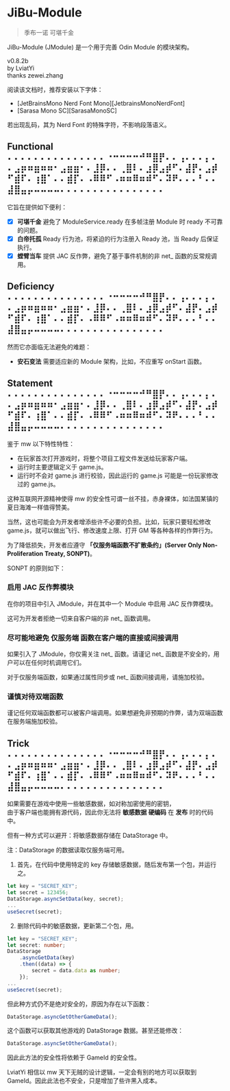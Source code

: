 # JiBu-Module

> 季布一诺 可堪千金

JiBu-Module (JModule) 是一个用于完善 Odin Module 的模块架构。

v0.8.2b  
by LviatYi  
thanks zewei.zhang

阅读该文档时，推荐安装以下字体：

- [JetBrainsMono Nerd Font Mono][JetbrainsMonoNerdFont]
- [Sarasa Mono SC][SarasaMonoSC]

若出现乱码，其为 Nerd Font 的特殊字符，不影响段落语义。

## Functional ⠄⠄⠄⠄⠄⠄⠄⠄⠄⠄⠄⠄⠄⠄⠄⠐⠒⠒⠒⠒⠚⠛⣿⡟⠄⠄⢠⠄⠄⠄⡄⠄⠄⣠⡶⠶⣶⠶⠶⠂⣠⣶⣶⠂⠄⣸⡿⠄⠄⢀⣿⠇⠄⣰⡿⣠⡾⠋⠄⣼⡟⠄⣠⡾⠋⣾⠏⠄⢰⣿⠁⠄⠄⣾⡏⠄⠠⠿⠿⠋⠠⠶⠶⠿⠶⠾⠋⠄⠽⠟⠄⠄⠄⠃⠄⠄⣼⣿⣤⡤⠤⠤⠤⠤⠄⠄⠄⠄⠄⠄⠄⠄⠄⠄⠄⠄⠄⠄⠄⠄

它旨在提供如下便利：

- [x] **可堪千金** 避免了 ModuleService.ready 在多帧注册 Module 时 ready 不可靠的问题。
- [x] **白帝托孤** Ready 行为池，将紧迫的行为注册入 Ready 池，当 Ready 后保证执行。
- [x] **螳臂当车** 提供 JAC 反作弊，避免了基于事件机制的非 net_ 函数的反常规调用。

## Deficiency ⠄⠄⠄⠄⠄⠄⠄⠄⠄⠄⠄⠄⠄⠄⠄⠐⠒⠒⠒⠒⠚⠛⣿⡟⠄⠄⢠⠄⠄⠄⡄⠄⠄⣠⡶⠶⣶⠶⠶⠂⣠⣶⣶⠂⠄⣸⡿⠄⠄⢀⣿⠇⠄⣰⡿⣠⡾⠋⠄⣼⡟⠄⣠⡾⠋⣾⠏⠄⢰⣿⠁⠄⠄⣾⡏⠄⠠⠿⠿⠋⠠⠶⠶⠿⠶⠾⠋⠄⠽⠟⠄⠄⠄⠃⠄⠄⣼⣿⣤⡤⠤⠤⠤⠤⠄⠄⠄⠄⠄⠄⠄⠄⠄⠄⠄⠄⠄⠄⠄⠄

然而它亦面临无法避免的难题：

- **安石变法** 需要适应新的 Module 架构，比如，不应重写 onStart 函数。

## Statement ⠄⠄⠄⠄⠄⠄⠄⠄⠄⠄⠄⠄⠄⠄⠄⠐⠒⠒⠒⠒⠚⠛⣿⡟⠄⠄⢠⠄⠄⠄⡄⠄⠄⣠⡶⠶⣶⠶⠶⠂⣠⣶⣶⠂⠄⣸⡿⠄⠄⢀⣿⠇⠄⣰⡿⣠⡾⠋⠄⣼⡟⠄⣠⡾⠋⣾⠏⠄⢰⣿⠁⠄⠄⣾⡏⠄⠠⠿⠿⠋⠠⠶⠶⠿⠶⠾⠋⠄⠽⠟⠄⠄⠄⠃⠄⠄⣼⣿⣤⡤⠤⠤⠤⠤⠄⠄⠄⠄⠄⠄⠄⠄⠄⠄⠄⠄⠄⠄⠄⠄

鉴于 mw 以下特性特性：

- 在玩家首次打开游戏时，将整个项目工程文件发送给玩家客户端。
- 运行时主要逻辑定义于 game.js。
- 运行时不会对 game.js 进行校验，因此运行的 game.js 可能是一份玩家修改过的 game.js。

这种互联网开源精神使得 mw 的安全性可谓一丝不挂，赤身裸体，如法国某镇的夏日海滩一样值得赞美。

当然，这也可能会为开发者增添些许不必要的负担。比如，玩家只要轻松修改 game.js，就可以做出飞行、修改速度上限、打开 GM
等各种各样的作弊行为。

为了降低损失，开发者应遵守 **「仅服务端函数不扩散条约」(Server Only Non-Proliferation Treaty, SONPT)**。

SONPT 的原则如下：

### 启用 JAC 反作弊模块

在你的项目中引入 JModule，并在其中一个 Module 中启用 JAC 反作弊模块。

这可为开发者拒绝一切来自客户端的非 net_ 函数调用。

### 尽可能地避免 仅服务端 函数在客户端的直接或间接调用

如果引入了 JModule，你仅需关注 net_ 函数。请谨记 net_ 函数是不安全的，用户可以在任何时机调用它们。

对于仅服务端函数，如果通过属性同步或 net_ 函数间接调用，请施加校验。

### 谨慎对待双端函数

谨记任何双端函数都可以被客户端调用。如果想避免非预期的作弊，请为双端函数在服务端施加校验。

## Trick ⠄⠄⠄⠄⠄⠄⠄⠄⠄⠄⠄⠄⠄⠄⠄⠐⠒⠒⠒⠒⠚⠛⣿⡟⠄⠄⢠⠄⠄⠄⡄⠄⠄⣠⡶⠶⣶⠶⠶⠂⣠⣶⣶⠂⠄⣸⡿⠄⠄⢀⣿⠇⠄⣰⡿⣠⡾⠋⠄⣼⡟⠄⣠⡾⠋⣾⠏⠄⢰⣿⠁⠄⠄⣾⡏⠄⠠⠿⠿⠋⠠⠶⠶⠿⠶⠾⠋⠄⠽⠟⠄⠄⠄⠃⠄⠄⣼⣿⣤⡤⠤⠤⠤⠤⠄⠄⠄⠄⠄⠄⠄⠄⠄⠄⠄⠄⠄⠄⠄⠄

如果需要在游戏中使用一些敏感数据，如对称加密使用的密钥，  
由于客户端也能拥有源代码，因此你无法将 **敏感数据** **硬编码** 在 **发布** 时的代码中。

但有一种方式可以避开：将敏感数据存储在 DataStorage 中。

注：DataStorage 的数据读取仅服务端可用。

1. 首先，在代码中使用特定的 key 存储敏感数据，随后发布第一个包，并运行之。

```typescript
let key = "SECRET_KEY";
let secret = 123456;
DataStorage.asyncSetData(key, secret);
...
useSecret(secret);
```

2. 删除代码中的敏感数据，更新第二个包，用。

```typescript
let key = "SECRET_KEY";
let secret: number;
DataStorage
    .asyncGetData(key)
    .then((data) => {
        secret = data.data as number;
    });
...
useSecret(secret);
```

但此种方式仍不是绝对安全的，原因为存在以下函数：

```typescript
DataStorage.asyncGetOtherGameData();
```

这个函数可以获取其他游戏的 DataStorage 数据。甚至还能修改：

```typescript
DataStorage.asyncSetOtherGameData();
```

因此此方法的安全性将依赖于 GameId 的安全性。

LviatYi 相信以 mw 天下无贼的设计逻辑，一定会有别的地方可以获取到 GameId。因此此法也不安全，只是增加了些许黑入成本。

